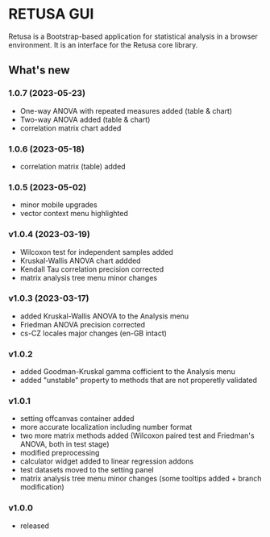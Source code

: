 # RETUSA GUI

Retusa is a Bootstrap-based application for statistical analysis in a browser environment. It is an interface for the Retusa core library.

## What's new

### 1.0.7 (2023-05-23)

- One-way ANOVA with repeated measures added (table & chart)
- Two-way ANOVA added (table & chart)
- correlation matrix chart added

### 1.0.6 (2023-05-18)

- correlation matrix (table) added

### 1.0.5 (2023-05-02)

- minor mobile upgrades
- vector context menu highlighted

### v1.0.4 (2023-03-19)

- Wilcoxon test for independent samples added
- Kruskal-Wallis ANOVA chart addded
- Kendall Tau correlation precision corrected
- matrix analysis tree menu minor changes

### v1.0.3 (2023-03-17)

- added Kruskal-Wallis ANOVA to the Analysis menu
- Friedman ANOVA precision corrected
- cs-CZ locales major changes (en-GB intact)

### v1.0.2

- added Goodman-Kruskal gamma cofficient to the Analysis menu
- added "unstable" property to methods that are not properetly validated

### v1.0.1

- setting offcanvas container added
- more accurate localization including number format
- two more matrix methods added (Wilcoxon paired test and Friedman's ANOVA, both in test stage)
- modified preprocessing
- calculator widget added to linear regression addons
- test datasets moved to the setting panel
- matrix analysis tree menu minor changes (some tooltips added + branch modification)

### v1.0.0

- released
